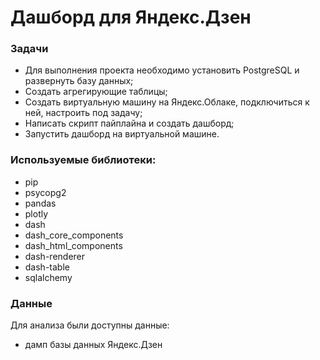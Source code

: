 # Дашборд для Яндекс.Дзен
### Задачи
- Для выполнения проекта необходимо установить PostgreSQL и развернуть базу данных;
- Создать агрегирующие таблицы;
- Создать виртуальную машину на Яндекс.Облаке, подключиться к ней, настроить под задачу;
- Написать скрипт пайплайна и создать дашборд;
- Запустить дашборд на виртуальной машине.

### Используемые библиотеки:
- pip 
- psycopg2 
- pandas
- plotly
- dash
- dash_core_components
- dash_html_components
- dash-renderer
- dash-table
- sqlalchemy

### Данные
Для анализа были доступны данные:
- дамп базы данных Яндекс.Дзен
